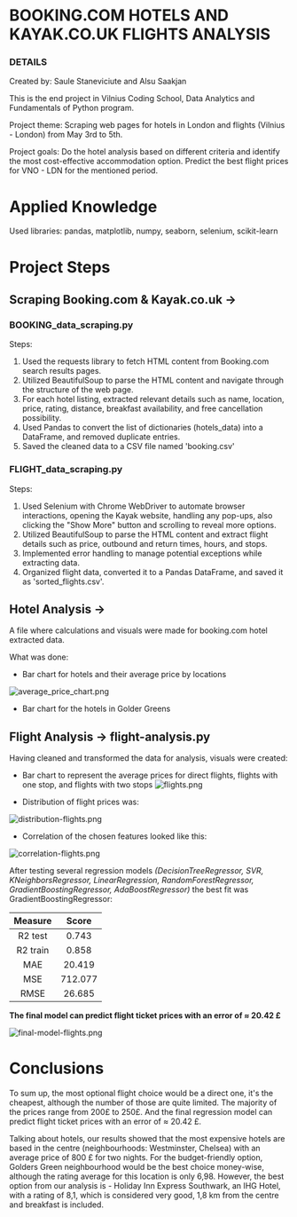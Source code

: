 # BOOKING.COM HOTELS AND KAYAK.CO.UK FLIGHTS ANALYSIS

### DETAILS

Created by: Saule Staneviciute and Alsu Saakjan

This is the end project in Vilnius Coding School, Data Analytics and Fundamentals of Python program.

Project theme: Scraping web pages for hotels in London and flights (Vilnius - London) from May 3rd to 5th.

Project goals: Do the hotel analysis based on different criteria and identify the most cost-effective accommodation option. Predict the best flight prices for VNO - LDN for the mentioned period.

# Applied Knowledge
Used libraries: pandas, matplotlib, numpy, seaborn, selenium, scikit-learn

# Project Steps

## Scraping Booking.com & Kayak.co.uk → 
### BOOKING_data_scraping.py

Steps:
1. Used the requests library to fetch HTML content from Booking.com search results pages.
2. Utilized BeautifulSoup to parse the HTML content and navigate through the structure of the web page.
3. For each hotel listing, extracted relevant details such as name, location, price, rating, distance, breakfast availability, and free cancellation possibility.
5. Used Pandas to convert the list of dictionaries (hotels_data) into a DataFrame, and removed duplicate entries.
6. Saved the cleaned data to a CSV file named 'booking.csv'


### FLIGHT_data_scraping.py

Steps:
1. Used Selenium with Chrome WebDriver to automate browser interactions, opening the Kayak website, handling any pop-ups, also clicking the "Show More" button and scrolling to reveal more options.
3. Utilized BeautifulSoup to parse the HTML content and extract flight details such as price, outbound and return times, hours, and stops.
4. Implemented error handling to manage potential exceptions while extracting data.
5. Organized flight data, converted it to a Pandas DataFrame, and saved it as 'sorted_flights.csv'.


## Hotel Analysis → 
A file where calculations and visuals were made for booking.com hotel extracted data.

What was done:
* Bar chart for hotels and their average price by locations

![average_price_chart.png](https://github.com/saulesta/final_project/blob/master/screenshots/average_price_chart.png)

* Bar chart for the hotels in Golder Greens


  


## Flight Analysis → flight-analysis.py
Having cleaned and transformed the data for analysis, visuals were created:

* Bar chart to represent the average prices for direct flights, flights with one stop, and flights with two stops
![flights.png](https://github.com/saulesta/final_project/blob/master/screenshots/flights.png)

* Distribution of flight prices was:

![distribution-flights.png](https://github.com/saulesta/final_project/assets/157811352/ade03019-e700-433b-a108-c6a723d05dfe)


* Correlation of the chosen features looked like this:

![correlation-flights.png](https://github.com/saulesta/final_project/assets/157811352/29e42102-7da9-437a-aa2e-5b5f06ab11c5)


After testing several regression models _(DecisionTreeRegressor, SVR, KNeighborsRegressor, LinearRegression, RandomForestRegressor, GradientBoostingRegressor, AdaBoostRegressor)_ the best fit was GradientBoostingRegressor:

| Measure | Score |
|:---:|:---:|
| R2 test | 0.743 |
| R2 train | 0.858 |
| MAE | 20.419 |
| MSE | 712.077 |
| RMSE | 26.685 |

**The final model can predict flight ticket prices with an error of  ≈ 20.42 £**

![final-model-flights.png](https://github.com/saulesta/final_project/assets/157811352/fb31a542-d544-441b-a814-52a9c3f186a6)

# Conclusions
To sum up, the most optional flight choice would be a direct one, it's the cheapest, although the number of those are quite limited. The majority of the prices range 
from 200£ to 250£. And the final regression model can predict flight ticket prices with an error of ≈ 20.42 £.

Talking about hotels, our results showed that the most expensive hotels are based in the centre (neighbourhoods: Westminster, Chelsea) with an average price of 800 £ for two nights. For the budget-friendly option, Golders Green neighbourhood would be the best choice money-wise, although the rating average for this location is only 6,98. However, the best option from our analysis is - Holiday Inn Express Southwark, an IHG Hotel, with a rating of 8,1, which is considered very good, 1,8 km from the centre and breakfast is included.
